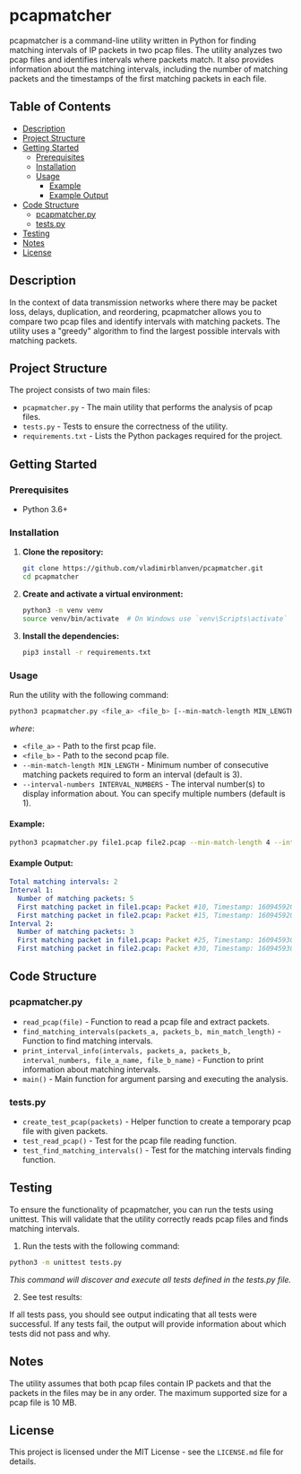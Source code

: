# pcapmatcher

pcapmatcher is a command-line utility written in Python for finding matching intervals of IP packets in two pcap files. The utility analyzes two pcap files and identifies intervals where packets match. It also provides information about the matching intervals, including the number of matching packets and the timestamps of the first matching packets in each file.

## Table of Contents

- [Description](#description)
- [Project Structure](#project-structure)
- [Getting Started](#getting-started)
  - [Prerequisites](#prerequisites)
  - [Installation](#installation)
  - [Usage](#usage)
    - [Example](#example)
    - [Example Output](#example-output)
- [Code Structure](#code-structure)
  - [pcapmatcher.py](#pcapmatcherpy)
  - [tests.py](#testspy)
- [Testing](#testing)
- [Notes](#notes)
- [License](#license)

## Description

In the context of data transmission networks where there may be packet loss, delays, duplication, and reordering, pcapmatcher allows you to compare two pcap files and identify intervals with matching packets. The utility uses a "greedy" algorithm to find the largest possible intervals with matching packets.

## Project Structure

The project consists of two main files:

- `pcapmatcher.py` - The main utility that performs the analysis of pcap files.
- `tests.py` - Tests to ensure the correctness of the utility.
- `requirements.txt` - Lists the Python packages required for the project.

## Getting Started

### Prerequisites

- Python 3.6+ 

### Installation

1. **Clone the repository:**

    ```bash
    git clone https://github.com/vladimirblanven/pcapmatcher.git
    cd pcapmatcher
    ```

2. **Create and activate a virtual environment:**

    ```bash
    python3 -m venv venv
    source venv/bin/activate  # On Windows use `venv\Scripts\activate`
    ```

3. **Install the dependencies:**

    ```bash
    pip3 install -r requirements.txt
    ```

### Usage

Run the utility with the following command:

```bash
python3 pcapmatcher.py <file_a> <file_b> [--min-match-length MIN_LENGTH] [--interval-numbers INTERVAL_NUMBERS]
```

<I>where</I>:
- `<file_a>` - Path to the first pcap file.
- `<file_b>` - Path to the second pcap file.
- `--min-match-length MIN_LENGTH` - Minimum number of consecutive matching packets required to form an interval (default is 3).
- `--interval-numbers INTERVAL_NUMBERS` - The interval number(s) to display information about. You can specify multiple numbers (default is 1).


#### Example:

```bash
python3 pcapmatcher.py file1.pcap file2.pcap --min-match-length 4 --interval-numbers 1 2
```

#### Example Output:

```yaml
Total matching intervals: 2
Interval 1:
  Number of matching packets: 5
  First matching packet in file1.pcap: Packet #10, Timestamp: 1609459200.123456
  First matching packet in file2.pcap: Packet #15, Timestamp: 1609459200.654321
Interval 2:
  Number of matching packets: 3
  First matching packet in file1.pcap: Packet #25, Timestamp: 1609459300.123456
  First matching packet in file2.pcap: Packet #30, Timestamp: 1609459300.654321
```

## Code Structure

### pcapmatcher.py
- `read_pcap(file)` - Function to read a pcap file and extract packets.
- `find_matching_intervals(packets_a, packets_b, min_match_length)` - Function to find matching intervals.
- `print_interval_info(intervals, packets_a, packets_b, interval_numbers, file_a_name, file_b_name)` - Function to print information about matching intervals.
- `main()` - Main function for argument parsing and executing the analysis.
### tests.py
- `create_test_pcap(packets)` - Helper function to create a temporary pcap file with given packets.
- `test_read_pcap()` - Test for the pcap file reading function.
- `test_find_matching_intervals()` - Test for the matching intervals finding function.

## Testing

To ensure the functionality of pcapmatcher, you can run the tests using unittest. This will validate that the utility correctly reads pcap files and finds matching intervals.

1. Run the tests with the following command:

```bash
python3 -m unittest tests.py
```
<I>This command will discover and execute all tests defined in the tests.py file.</I>

2. See test results:

If all tests pass, you should see output indicating that all tests were successful. If any tests fail, the output will provide information about which tests did not pass and why.

## Notes

The utility assumes that both pcap files contain IP packets and that the packets in the files may be in any order.
The maximum supported size for a pcap file is 10 MB.

## License

This project is licensed under the MIT License - see the `LICENSE.md` file for details.
